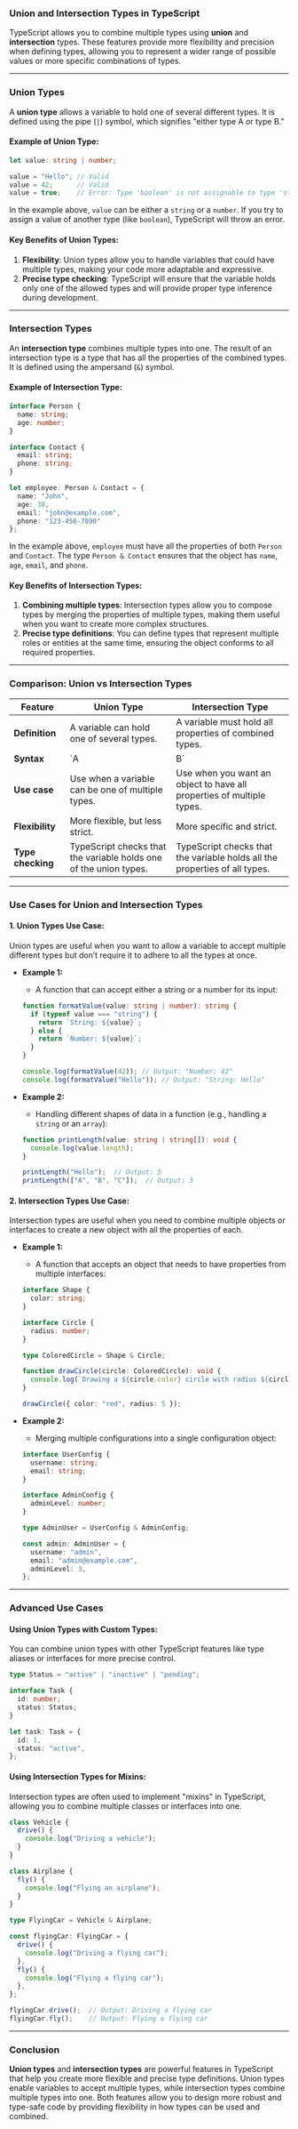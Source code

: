 ### **Union and Intersection Types in TypeScript**

TypeScript allows you to combine multiple types using **union** and **intersection** types. These features provide more flexibility and precision when defining types, allowing you to represent a wider range of possible values or more specific combinations of types.

---

### **Union Types**

A **union type** allows a variable to hold one of several different types. It is defined using the pipe (`|`) symbol, which signifies "either type A or type B."

#### **Example of Union Type:**

```typescript
let value: string | number;

value = "Hello"; // Valid
value = 42;      // Valid
value = true;    // Error: Type 'boolean' is not assignable to type 'string | number'
```

In the example above, `value` can be either a `string` or a `number`. If you try to assign a value of another type (like `boolean`), TypeScript will throw an error.

#### **Key Benefits of Union Types:**
1. **Flexibility**: Union types allow you to handle variables that could have multiple types, making your code more adaptable and expressive.
2. **Precise type checking**: TypeScript will ensure that the variable holds only one of the allowed types and will provide proper type inference during development.

---

### **Intersection Types**

An **intersection type** combines multiple types into one. The result of an intersection type is a type that has all the properties of the combined types. It is defined using the ampersand (`&`) symbol.

#### **Example of Intersection Type:**

```typescript
interface Person {
  name: string;
  age: number;
}

interface Contact {
  email: string;
  phone: string;
}

let employee: Person & Contact = {
  name: "John",
  age: 30,
  email: "john@example.com",
  phone: "123-456-7890"
};
```

In the example above, `employee` must have all the properties of both `Person` and `Contact`. The type `Person & Contact` ensures that the object has `name`, `age`, `email`, and `phone`.

#### **Key Benefits of Intersection Types:**
1. **Combining multiple types**: Intersection types allow you to compose types by merging the properties of multiple types, making them useful when you want to create more complex structures.
2. **Precise type definitions**: You can define types that represent multiple roles or entities at the same time, ensuring the object conforms to all required properties.

---

### **Comparison: Union vs Intersection Types**

| Feature               | **Union Type**                             | **Intersection Type**                          |
|-----------------------|--------------------------------------------|------------------------------------------------|
| **Definition**         | A variable can hold one of several types.  | A variable must hold all properties of combined types. |
| **Syntax**             | `A | B`                                   | `A & B`                                        |
| **Use case**           | Use when a variable can be one of multiple types. | Use when you want an object to have all properties of multiple types. |
| **Flexibility**        | More flexible, but less strict.            | More specific and strict.                     |
| **Type checking**      | TypeScript checks that the variable holds one of the union types. | TypeScript checks that the variable holds all the properties of all types. |

---

### **Use Cases for Union and Intersection Types**

#### **1. Union Types Use Case:**

Union types are useful when you want to allow a variable to accept multiple different types but don’t require it to adhere to all the types at once.

- **Example 1:**
  - A function that can accept either a string or a number for its input:

  ```typescript
  function formatValue(value: string | number): string {
    if (typeof value === "string") {
      return `String: ${value}`;
    } else {
      return `Number: ${value}`;
    }
  }

  console.log(formatValue(42)); // Output: "Number: 42"
  console.log(formatValue("Hello")); // Output: "String: Hello"
  ```

- **Example 2:**
  - Handling different shapes of data in a function (e.g., handling a `string` or an `array`):

  ```typescript
  function printLength(value: string | string[]): void {
    console.log(value.length);
  }

  printLength("Hello");  // Output: 5
  printLength(["A", "B", "C"]);  // Output: 3
  ```

#### **2. Intersection Types Use Case:**

Intersection types are useful when you need to combine multiple objects or interfaces to create a new object with all the properties of each.

- **Example 1:**
  - A function that accepts an object that needs to have properties from multiple interfaces:

  ```typescript
  interface Shape {
    color: string;
  }

  interface Circle {
    radius: number;
  }

  type ColoredCircle = Shape & Circle;

  function drawCircle(circle: ColoredCircle): void {
    console.log(`Drawing a ${circle.color} circle with radius ${circle.radius}`);
  }

  drawCircle({ color: "red", radius: 5 });
  ```

- **Example 2:**
  - Merging multiple configurations into a single configuration object:

  ```typescript
  interface UserConfig {
    username: string;
    email: string;
  }

  interface AdminConfig {
    adminLevel: number;
  }

  type AdminUser = UserConfig & AdminConfig;

  const admin: AdminUser = {
    username: "admin",
    email: "admin@example.com",
    adminLevel: 3,
  };
  ```

---

### **Advanced Use Cases**

#### **Using Union Types with Custom Types**:

You can combine union types with other TypeScript features like type aliases or interfaces for more precise control.

```typescript
type Status = "active" | "inactive" | "pending";

interface Task {
  id: number;
  status: Status;
}

let task: Task = {
  id: 1,
  status: "active",
};
```

#### **Using Intersection Types for Mixins**:

Intersection types are often used to implement "mixins" in TypeScript, allowing you to combine multiple classes or interfaces into one.

```typescript
class Vehicle {
  drive() {
    console.log("Driving a vehicle");
  }
}

class Airplane {
  fly() {
    console.log("Flying an airplane");
  }
}

type FlyingCar = Vehicle & Airplane;

const flyingCar: FlyingCar = {
  drive() {
    console.log("Driving a flying car");
  },
  fly() {
    console.log("Flying a flying car");
  },
};

flyingCar.drive();  // Output: Driving a flying car
flyingCar.fly();    // Output: Flying a flying car
```

---

### **Conclusion**

**Union types** and **intersection types** are powerful features in TypeScript that help you create more flexible and precise type definitions. Union types enable variables to accept multiple types, while intersection types combine multiple types into one. Both features allow you to design more robust and type-safe code by providing flexibility in how types can be used and combined.